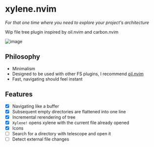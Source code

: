 # xylene.nvim

*For that one time where you need to explore your project's architecture*

Wip file tree plugin inspired by oil.nvim and carbon.nvim

![image](https://github.com/user-attachments/assets/8a51422d-f508-46fb-9831-f1cfc3c72b21)

## Philosophy

- Minimalism
- Designed to be used with other FS plugins, I recommend [oil.nvim](https://github.com/stevearc/oil.nvim)
- Fast, navigating should feel instant


## Features
- [x] Navigating like a buffer
- [x] Subsequent empty directories are flattened into one line
- [x] Incremental rerendering of tree
- [x] `Xylene!` opens xylene with the current file already opened
- [x] Icons
- [ ] Search for a directory with telescope and open it
- [ ] Detect external file changes
